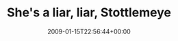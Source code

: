 ---
retweeted: false
source: <a href="http://twitter.com" rel="nofollow">Twitter Web Client</a>
entities:
  hashtags:
  - text: monk
    indices:
    - '34'
    - '39'
  symbols: []
  user_mentions: []
  urls: []
display_text_range:
- '0'
- '39'
favorite_count: '0'
id_str: '1122257242'
truncated: false
retweet_count: '0'
id: '1122257242'
created_at: Thu Jan 15 22:56:44 +0000 2009
favorited: false
full_text: 'She''s a liar, liar, Stottlemeyer. #monk'
lang: en
tags:
- monk
- pesos:twitter
date: '2009-01-15T22:56:44+00:00'
src: https://twitter.com/bascht/status/1122257242
original_url: https://twitter.com/bascht/status/1122257242
type: twitter_tweet
text: 'She''s a liar, liar, Stottlemeyer. #monk'
title: She's a liar, liar, Stottlemeye

---